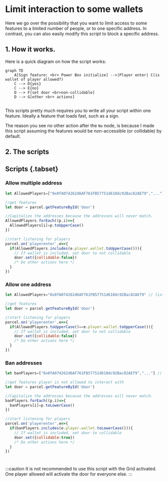 # Limit interaction to some wallets

Here we go over the possibility that you want to limit access to some features to a limited number of people, or to one specific address.
In contrast, you can also easily modify this script to block a specific address.

## 1. How it works.
Here is a quick diagram on how the script works:

```mermaid
graph TD
    A[Sign feature: <br> Power Box initialize] -->|Player enter| C(is wallet of player allowed?)
    C --> D{yes}
    C --> E{no}
    D --> F[set door <br>non-collidable]
    D --> G[other <br> actions]
            
```
This scripts pretty much requires you to write all your script within one feature. Ideally a feature that loads fast, such as a sign.

The reason you see no other action after the `No` node, is because I made this script assuming the features would be non-accessible (or collidable) by default.

## 2. The scripts
## Scripts {.tabset}
### Allow multiple address
```js
let AllowedPlayers=["0x0fA074262d6AF761FB57751d610dc92Bac82AEf9","..."] // list of allowed players

//get features
let door = parcel.getFeatureById('door')

//Capitalize the addresses because the addresses will never match.
AllowedPlayers.forEach((p,i)=>{
  AllowedPlayers[i]=p.toUpperCase() 
})

//start listening for players
parcel.on('playerenter',e=>{
  if(AllowedPlayers.includes(e.player.wallet.toUpperCase())){ 
    // If wallet is included, set door to not collidable
    door.set({collidable:false})
    /* Do other actions here */
  }
})
```
### Allow one address
```js
let AllowedPlayers="0x0fA074262d6AF761FB57751d610dc92Bac82AEf9" // list of allowed players

//get features
let door = parcel.getFeatureById('door')

//start listening for players
parcel.on('playerenter',e=>{
  if(AllowedPlayers.toUpperCase()==e.player.wallet.toUpperCase()){ 
    // If wallet is included, set door to not collidable
    door.set({collidable:false})
    /* Do other actions here */
  }
})
```
### Ban addresses
```js
let banPlayers=["0x0fA074262d6AF761FB57751d610dc92Bac82AEf9","..."] // list of banned players

//get features player is not allowed to interact with
let door = parcel.getFeatureById('door')

//Capitalize the addresses because the addresses will never match.
banPlayers.forEach((p,i)=>{
  banPlayers[i]=p.toLowerCase() 
})

//start listening for players
parcel.on('playerenter',e=>{
  if(banPlayers.includes(e.player.wallet.toLowerCase())){ 
    // If wallet is included, set door to collidable
    door.set({collidable:true})
    /* Do other actions here */
  }
})
```

#
:::caution
It is not recommended to use this script with the Grid activated. One player allowed will activate the door for everyone else.
:::

